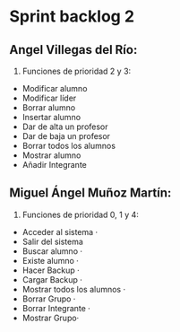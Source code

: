 # Sprint backlog 2

## Angel Villegas del Río:

1. Funciones de prioridad 2 y 3:

  * Modificar alumno
  * Modificar líder
  * Borrar alumno
  * Insertar alumno
  * Dar de alta un profesor
  * Dar de baja un profesor
  * Borrar todos los alumnos
  * Mostrar alumno
  * Añadir Integrante

## Miguel Ángel Muñoz Martín:

1. Funciones de prioridad 0, 1 y 4:

  * Acceder al sistema ·
  * Salir del sistema
  * Buscar alumno ·
  * Existe alumno ·
  * Hacer Backup ·
  * Cargar Backup ·
  * Mostrar todos los alumnos ·
  * Borrar Grupo ·
  * Borrar Integrante ·
  * Mostrar Grupo·
